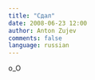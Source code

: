 ```yaml
---
title: "Сдал"
date: 2008-06-23 12:00
author: Anton Zujev
comments: false
language: russian
---
```


о_О